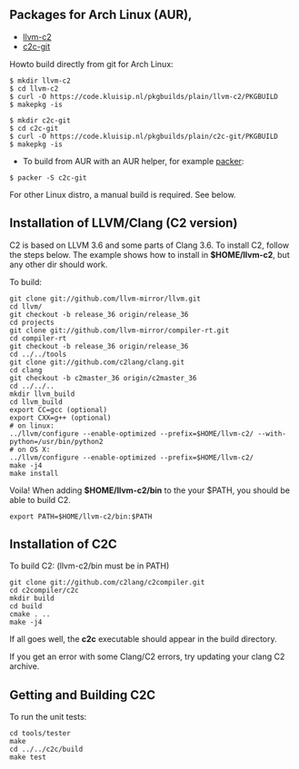 
## Packages for Arch Linux (AUR),
* [llvm-c2](https://aur.archlinux.org/packages/llvm-c2/)
* [c2c-git](https://aur.archlinux.org/packages/c2c-git/)

Howto build directly from git for Arch Linux:
```
$ mkdir llvm-c2
$ cd llvm-c2
$ curl -O https://code.kluisip.nl/pkgbuilds/plain/llvm-c2/PKGBUILD
$ makepkg -is

$ mkdir c2c-git
$ cd c2c-git
$ curl -O https://code.kluisip.nl/pkgbuilds/plain/c2c-git/PKGBUILD
$ makepkg -is
```

* To build from AUR with an AUR helper, for example [packer](https://aur.archlinux.org/packages/packer/):

```$ packer -S c2c-git```



For other Linux distro, a manual build is required. See below.

## Installation of LLVM/Clang (C2 version)
C2 is based on LLVM 3.6 and some parts of Clang 3.6.
To install C2, follow the steps below. The example shows
how to install in **$HOME/llvm-c2**, but any other dir should work.

To build:
```
git clone git://github.com/llvm-mirror/llvm.git
cd llvm/
git checkout -b release_36 origin/release_36
cd projects
git clone git://github.com/llvm-mirror/compiler-rt.git
cd compiler-rt
git checkout -b release_36 origin/release_36
cd ../../tools
git clone git://github.com/c2lang/clang.git
cd clang
git checkout -b c2master_36 origin/c2master_36
cd ../../..
mkdir llvm_build
cd llvm_build
export CC=gcc (optional)
export CXX=g++ (optional)
# on linux:
../llvm/configure --enable-optimized --prefix=$HOME/llvm-c2/ --with-python=/usr/bin/python2
# on OS X:
../llvm/configure --enable-optimized --prefix=$HOME/llvm-c2/
make -j4
make install
```

Voila! When adding **$HOME/llvm-c2/bin** to the your $PATH, you should be able
to build C2.
```
export PATH=$HOME/llvm-c2/bin:$PATH
```

## Installation of C2C
To build C2: (llvm-c2/bin must be in PATH)
```
git clone git://github.com/c2lang/c2compiler.git
cd c2compiler/c2c
mkdir build
cd build
cmake . ..
make -j4
```
If all goes well, the **c2c** executable should appear in the build directory.

If you get an error with some Clang/C2 errors, try updating your clang C2 archive.

## Getting and Building C2C
To run the unit tests:
```
cd tools/tester
make
cd ../../c2c/build
make test
```


